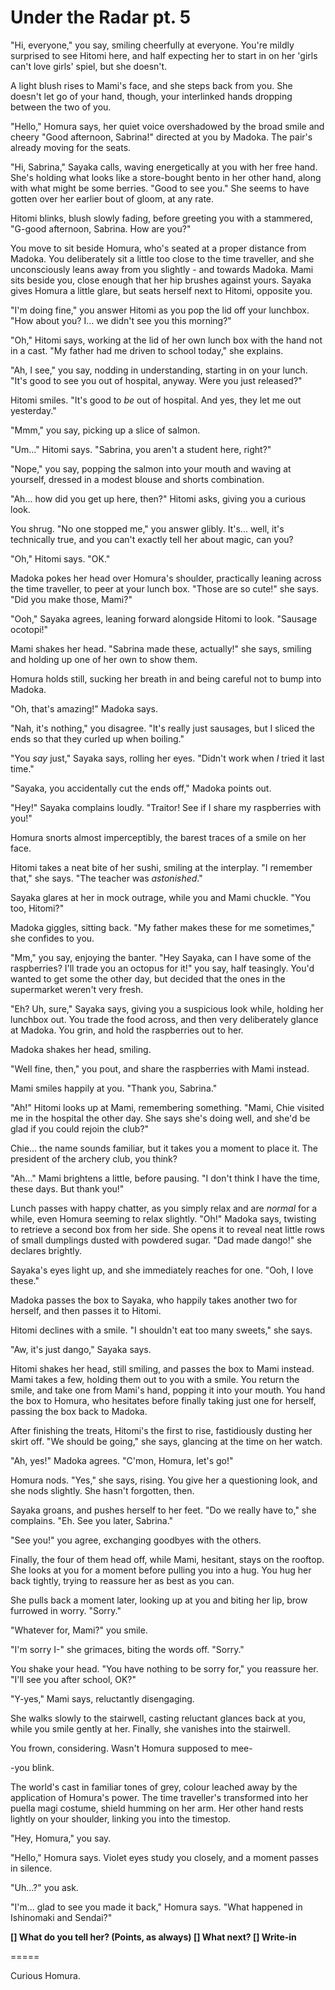 # Under the Radar pt. 5

"Hi, everyone," you say, smiling cheerfully at everyone. You're mildly surprised to see Hitomi here, and half expecting her to start in on her 'girls can't love girls' spiel, but she doesn't.

A light blush rises to Mami's face, and she steps back from you. She doesn't let go of your hand, though, your interlinked hands dropping between the two of you.

"Hello," Homura says, her quiet voice overshadowed by the broad smile and cheery "Good afternoon, Sabrina!" directed at you by Madoka. The pair's already moving for the seats.

"Hi, Sabrina," Sayaka calls, waving energetically at you with her free hand. She's holding what looks like a store-bought bento in her other hand, along with what might be some berries. "Good to see you." She seems to have gotten over her earlier bout of gloom, at any rate.

Hitomi blinks, blush slowly fading, before greeting you with a stammered, "G-good afternoon, Sabrina. How are you?"

You move to sit beside Homura, who's seated at a proper distance from Madoka. You deliberately sit a little too close to the time traveller, and she unconsciously leans away from you slightly - and towards Madoka. Mami sits beside you, close enough that her hip brushes against yours. Sayaka gives Homura a little glare, but seats herself next to Hitomi, opposite you.

"I'm doing fine," you answer Hitomi as you pop the lid off your lunchbox. "How about you? I... we didn't see you this morning?"

"Oh," Hitomi says, working at the lid of her own lunch box with the hand not in a cast. "My father had me driven to school today," she explains.

"Ah, I see," you say, nodding in understanding, starting in on your lunch. "It's good to see you out of hospital, anyway. Were you just released?"

Hitomi smiles. "It's good to *be* out of hospital. And yes, they let me out yesterday."

"Mmm," you say, picking up a slice of salmon.

"Um..." Hitomi says. "Sabrina, you aren't a student here, right?"

"Nope," you say, popping the salmon into your mouth and waving at yourself, dressed in a modest blouse and shorts combination.

"Ah... how did you get up here, then?" Hitomi asks, giving you a curious look.

You shrug. "No one stopped me," you answer glibly. It's... well, it's technically true, and you can't exactly tell her about magic, can you?

"Oh," Hitomi says. "OK."

Madoka pokes her head over Homura's shoulder, practically leaning across the time traveller, to peer at your lunch box. "Those are so cute!" she says. "Did you make those, Mami?"

"Ooh," Sayaka agrees, leaning forward alongside Hitomi to look. "Sausage ocotopi!"

Mami shakes her head. "Sabrina made these, actually!" she says, smiling and holding up one of her own to show them.

Homura holds still, sucking her breath in and being careful not to bump into Madoka.

"Oh, that's amazing!" Madoka says.

"Nah, it's nothing," you disagree. "It's really just sausages, but I sliced the ends so that they curled up when boiling."

"You *say* just," Sayaka says, rolling her eyes. "Didn't work when *I* tried it last time."

"Sayaka, you accidentally cut the ends off," Madoka points out.

"Hey!" Sayaka complains loudly. "Traitor! See if I share my raspberries with you!"

Homura snorts almost imperceptibly, the barest traces of a smile on her face.

Hitomi takes a neat bite of her sushi, smiling at the interplay. "I remember that," she says. "The teacher was *astonished*."

Sayaka glares at her in mock outrage, while you and Mami chuckle. "You too, Hitomi?"

Madoka giggles, sitting back. "My father makes these for me sometimes," she confides to you.

"Mm," you say, enjoying the banter. "Hey Sayaka, can I have some of the raspberries? I'll trade you an octopus for it!" you say, half teasingly. You'd wanted to get some the other day, but decided that the ones in the supermarket weren't very fresh.

"Eh? Uh, sure," Sayaka says, giving you a suspicious look while, holding her lunchbox out. You trade the food across, and then very deliberately glance at Madoka. You grin, and hold the raspberries out to her.

Madoka shakes her head, smiling.

"Well fine, then," you pout, and share the raspberries with Mami instead.

Mami smiles happily at you. "Thank you, Sabrina."

"Ah!" Hitomi looks up at Mami, remembering something. "Mami, Chie visited me in the hospital the other day. She says she's doing well, and she'd be glad if you could rejoin the club?"

Chie... the name sounds familiar, but it takes you a moment to place it. The president of the archery club, you think?

"Ah..." Mami brightens a little, before pausing. "I don't think I have the time, these days. But thank you!"

Lunch passes with happy chatter, as you simply relax and are *normal* for a while, even Homura seeming to relax slightly. "Oh!" Madoka says, twisting to retrieve a second box from her side. She opens it to reveal neat little rows of small dumplings dusted with powdered sugar. "Dad made dango!" she declares brightly.

Sayaka's eyes light up, and she immediately reaches for one. "Ooh, I love these."

Madoka passes the box to Sayaka, who happily takes another two for herself, and then passes it to Hitomi.

Hitomi declines with a smile. "I shouldn't eat too many sweets," she says.

"Aw, it's just dango," Sayaka says.

Hitomi shakes her head, still smiling, and passes the box to Mami instead. Mami takes a few, holding them out to you with a smile. You return the smile, and take one from Mami's hand, popping it into your mouth. You hand the box to Homura, who hesitates before finally taking just one for herself, passing the box back to Madoka.

After finishing the treats, Hitomi's the first to rise, fastidiously dusting her skirt off. "We should be going," she says, glancing at the time on her watch.

"Ah, yes!" Madoka agrees. "C'mon, Homura, let's go!"

Homura nods. "Yes," she says, rising. You give her a questioning look, and she nods slightly. She hasn't forgotten, then.

Sayaka groans, and pushes herself to her feet. "Do we really have to," she complains. "Eh. See you later, Sabrina."

"See you!" you agree, exchanging goodbyes with the others.

Finally, the four of them head off, while Mami, hesitant, stays on the rooftop. She looks at you for a moment before pulling you into a hug. You hug her back tightly, trying to reassure her as best as you can.

She pulls back a moment later, looking up at you and biting her lip, brow furrowed in worry. "Sorry."

"Whatever for, Mami?" you smile.

"I'm sorry I-" she grimaces, biting the words off. "Sorry."

You shake your head. "You have nothing to be sorry for," you reassure her. "I'll see you after school, OK?"

"Y-yes," Mami says, reluctantly disengaging.

She walks slowly to the stairwell, casting reluctant glances back at you, while you smile gently at her. Finally, she vanishes into the stairwell.

You frown, considering. Wasn't Homura supposed to mee-

-you blink.

The world's cast in familiar tones of grey, colour leached away by the application of Homura's power. The time traveller's transformed into her puella magi costume, shield humming on her arm. Her other hand rests lightly on your shoulder, linking you into the timestop.

"Hey, Homura," you say.

"Hello," Homura says. Violet eyes study you closely, and a moment passes in silence.

"Uh...?" you ask.

"I'm... glad to see you made it back," Homura says. "What happened in Ishinomaki and Sendai?"

**\[] What do you tell her? (Points, as always)
\[] What next?
\[] Write-in**

\=====​

Curious Homura.
